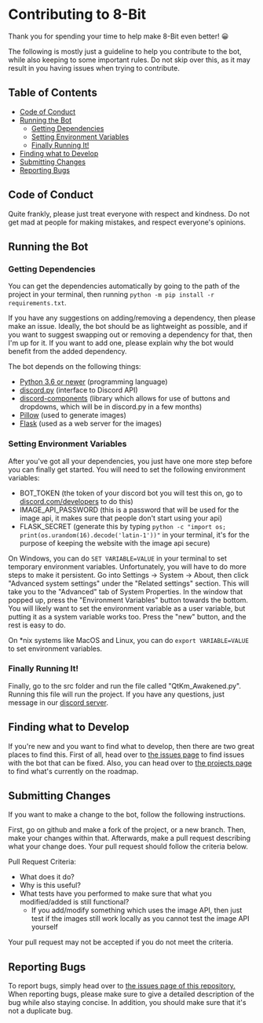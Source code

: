 # Contributing to 8-Bit

Thank you for spending your time to help make 8-Bit even better! 😀

The following is mostly just a guideline to help you contribute to the bot, while also keeping to some important rules. Do not skip over this, as it may result in you having issues when trying to contribute.

## Table of Contents

- [Code of Conduct](#code-of-conduct)
- [Running the Bot](#running-the-bot)
  - [Getting Dependencies](#getting-dependencies)
  - [Setting Environment Variables](#setting-environment-variables)
  - [Finally Running It!](#finally-running-it)
- [Finding what to Develop](#finding-what-to-develop)
- [Submitting Changes](#submitting-changes)
- [Reporting Bugs](#reporting-bugs)

## Code of Conduct

Quite frankly, please just treat everyone with respect and kindness. Do not get mad at people for making mistakes, and respect everyone's opinions.

## Running the Bot

### Getting Dependencies

You can get the dependencies automatically by going to the path of the project in your terminal, then running `python -m pip install -r requirements.txt`.

If you have any suggestions on adding/removing a dependency, then please make an issue. Ideally, the bot should be as lightweight as possible, and if you want to suggest swapping out or removing a dependency for that, then I'm up for it. If you want to add one, please explain why the bot would benefit from the added dependency.

The bot depends on the following things:
 - [Python 3.6 or newer](https://www.python.org/downloads/) (programming language)
 - [discord.py](https://github.com/Rapptz/discord.py) (interface to Discord API)
 - [discord-components](https://gitlab.com/discord.py-components/discord.py-components) (library which allows for use of buttons and dropdowns, which will be in discord.py in a few months)
 - [Pillow](https://github.com/python-pillow/Pillow) (used to generate images)
 - [Flask](https://flask.palletsprojects.com/en/2.0.x/) (used as a web server for the images)

### Setting Environment Variables

After you've got all your dependencies, you just have one more step before you can finally get started. You will need to set the following environment variables:
 
 - BOT_TOKEN (the token of your discord bot you will test this on, go to [discord.com/developers](https://discord.com/developers) to do this)
 - IMAGE_API_PASSWORD (this is a password that will be used for the image api, it makes sure that people don't start using your api)
 - FLASK_SECRET (generate this by typing `python -c "import os; print(os.urandom(16).decode('latin-1'))"` in your terminal, it's for the purpose of keeping the website with the image api secure)

On Windows, you can do `SET VARIABLE=VALUE` in your terminal to set temporary environment variables. Unfortunately, you will have to do more steps to make it persistent. Go into Settings -> System -> About, then click "Advanced system settings" under the "Related settings" section. This will take you to the "Advanced" tab of System Properties. In the window that popped up, press the "Environment Variables" button towards the bottom. You will likely want to set the environment variable as a user variable, but putting it as a system variable works too. Press the "new" button, and the rest is easy to do.

On *nix systems like MacOS and Linux, you can do `export VARIABLE=VALUE` to set environment variables.


### Finally Running It!

Finally, go to the src folder and run the file called "QtKm_Awakened.py". Running this file will run the project. If you have any questions, just message in our [discord server](https://discord.com/invite/VPPrpmQ44q).

## Finding what to Develop

If you're new and you want to find what to develop, then there are two great places to find this. First of all, head over to [the issues page](https://github.com/aaguy-hue/8-Bit/issues) to find issues with the bot that can be fixed. Also, you can head over to [the projects page](https://github.com/aaguy-hue/8-Bit/projects) to find what's currently on the roadmap.

## Submitting Changes

If you want to make a change to the bot, follow the following instructions.

First, go on github and make a fork of the project, or a new branch. Then, make your changes within that. Afterwards, make a pull request describing what your change does. Your pull request should follow the criteria below.

Pull Request Criteria:
 - What does it do?
 - Why is this useful?
 - What tests have you performed to make sure that what you modified/added is still functional?
   - If you add/modify something which uses the image API, then just test if the images still work locally as you cannot test the image API yourself

Your pull request may not be accepted if you do not meet the criteria.

## Reporting Bugs

To report bugs, simply head over to [the issues page of this repository.](https://github.com/aaguy-hue/8-Bit/issues) When reporting bugs, please make sure to give a detailed description of the bug while also staying concise. In addition, you should make sure that it's not a duplicate bug.
